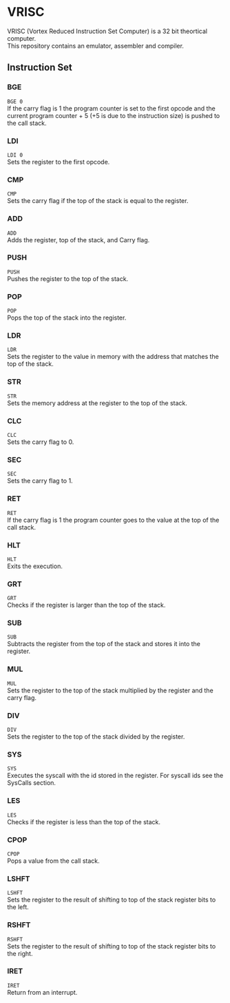 # VRISC
VRISC (Vortex Reduced Instruction Set Computer) is a 32 bit theortical computer.\
This repository contains an emulator, assembler and compiler.

## Instruction Set
### BGE
`BGE 0`\
If the carry flag is 1 the program counter is set to the first opcode and the current program counter + 5 (+5 is due to the instruction size) is pushed to the call stack.

### LDI
`LDI 0`\
Sets the register to the first opcode.

### CMP
`CMP`\
Sets the carry flag if the top of the stack is equal to the register.

### ADD
`ADD`\
Adds the register, top of the stack, and Carry flag.

### PUSH
`PUSH`\
Pushes the register to the top of the stack.

### POP
`POP`\
Pops the top of the stack into the register.

### LDR
`LDR`\
Sets the register to the value in memory with the address that matches the top of the stack.

### STR
`STR`\
Sets the memory address at the register to the top of the stack.

### CLC
`CLC`\
Sets the carry flag to 0.

### SEC
`SEC`\
Sets the carry flag to 1.

### RET
`RET`\
If the carry flag is 1 the program counter goes to the value at the top of the call stack.

### HLT
`HLT`\
Exits the execution.

### GRT
`GRT`\
Checks if the register is larger than the top of the stack.

### SUB
`SUB`\
Subtracts the register from the top of the stack and stores it into the register.

### MUL
`MUL`\
Sets the register to the top of the stack multiplied by the register and the carry flag.

### DIV
`DIV`\
Sets the register to the top of the stack divided by the register.

### SYS
`SYS`\
Executes the syscall with the id stored in the register. For syscall ids see the SysCalls section.

### LES
`LES`\
Checks if the register is less than the top of the stack.

### CPOP
`CPOP`\
Pops a value from the call stack.

### LSHFT
`LSHFT`\
Sets the register to the result of shifting to top of the stack register bits to the left.

### RSHFT
`RSHFT`\
Sets the register to the result of shifting to top of the stack register bits to the right.

### IRET
`IRET`\
Return from an interrupt.
